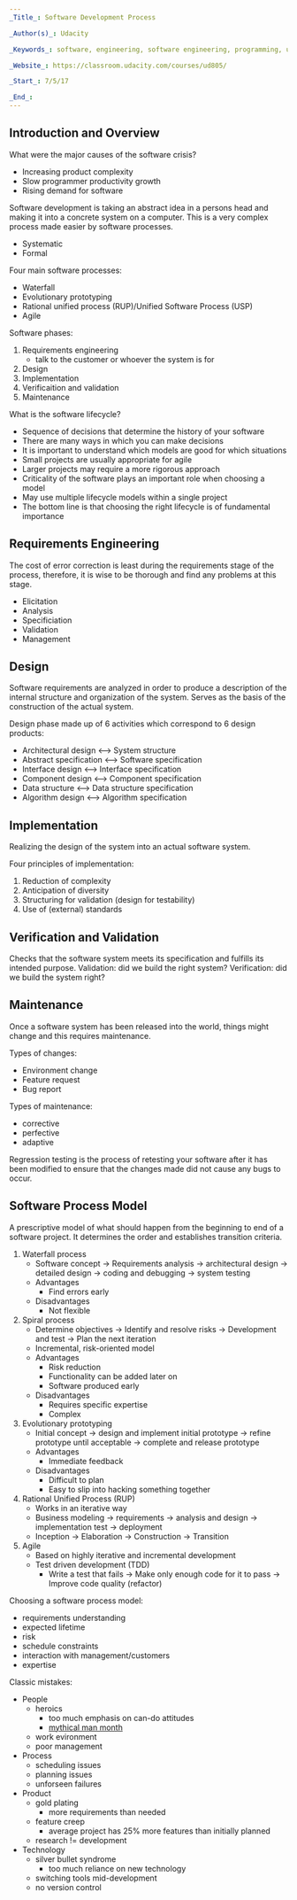 ```yaml
---
_Title_: Software Development Process

_Author(s)_: Udacity

_Keywords_: software, engineering, software engineering, programming, udacity, code

_Website_: https://classroom.udacity.com/courses/ud805/

_Start_: 7/5/17

_End_: 
---
```


## Introduction and Overview
What were the major causes of the software crisis?
- Increasing product complexity 
- Slow programmer productivity growth
- Rising demand for software

Software development is taking an abstract idea in a persons head and making it into a concrete system on a computer. This is a very complex process made easier by software processes.
- Systematic
- Formal

Four main software processes:
- Waterfall
- Evolutionary prototyping
- Rational unified process (RUP)/Unified Software Process (USP)
- Agile

Software phases:
1. Requirements engineering
    - talk to the customer or whoever the system is for
2. Design
3. Implementation
4. Verificaition and validation
5. Maintenance

What is the software lifecycle?
- Sequence of decisions that determine the history of your software
- There are many ways in which you can make decisions
- It is important to understand which models are good for which situations
- Small projects are usually appropriate for agile
- Larger projects may require a more rigorous approach
- Criticality of the software plays an important role when choosing a model
- May use multiple lifecycle models within a single project
- The bottom line is that choosing the right lifecycle is of fundamental importance

## Requirements Engineering
The cost of error correction is least during the requirements stage of the process, therefore, it is wise to be thorough and find any problems at this stage.

- Elicitation
- Analysis
- Specificiation
- Validation
- Management

## Design
Software requirements are analyzed in order to produce a description of the internal structure and organization of the system. Serves as the basis of the construction of the actual system.

Design phase made up of 6 activities which correspond to 6 design products:
- Architectural design <--> System structure
- Abstract specification <--> Software specification
- Interface design <--> Interface specification
- Component design <--> Component specification
- Data structure <--> Data structure specification
- Algorithm design <--> Algorithm specification

## Implementation
Realizing the design of the system into an actual software system.

Four principles of implementation:
1. Reduction of complexity
2. Anticipation of diversity
3. Structuring for validation (design for testability)
4. Use of (external) standards

## Verification and Validation
Checks that the software system meets its specification and fulfills its intended purpose. Validation: did we build the right system? Verification: did we build the system right?

## Maintenance
Once a software system has been released into the world, things might change and this requires maintenance.

Types of changes:
- Environment change
- Feature request
- Bug report
 
Types of maintenance:
- corrective
- perfective
- adaptive

Regression testing is the process of retesting your software after it has been modified to ensure that the changes made did not cause any bugs to occur.

## Software Process Model
A prescriptive model of what should happen from the beginning to end of a software project. It determines the order and establishes transition criteria.

1. Waterfall process
    - Software concept -> Requirements analysis -> architectural design -> detailed design -> coding and debugging -> system testing
    - Advantages
        - Find errors early
    - Disadvantages
        - Not flexible
2. Spiral process
    - Determine objectives -> Identify and resolve risks -> Development and test -> Plan the next iteration
    - Incremental, risk-oriented model
    - Advantages
        - Risk reduction
        - Functionality can be added later on
        - Software produced early
    - Disadvantages
        - Requires specific expertise
        - Complex
3. Evolutionary prototyping
    - Initial concept -> design and implement initial prototype -> refine prototype until acceptable -> complete and release prototype
    - Advantages
        - Immediate feedback
    - Disadvantages
        - Difficult to plan
        - Easy to slip into hacking something together
4. Rational Unified Process (RUP)
    - Works in an iterative way
    - Business modeling -> requirements -> analysis and design -> implementation test -> deployment
    - Inception -> Elaboration -> Construction -> Transition
5. Agile
    - Based on highly iterative and incremental development
    - Test driven development (TDD)
        - Write a test that fails -> Make only enough code for it to pass -> Improve code quality (refactor)

Choosing a software process model:
- requirements understanding
- expected lifetime
- risk
- schedule constraints
- interaction with management/customers
- expertise

Classic mistakes:
- People
    - heroics
        - too much emphasis on can-do attitudes
        - [mythical man month](https://en.wikipedia.org/wiki/The_Mythical_Man-Month)
    - work evironment
    - poor management
- Process
    - scheduling issues
    - planning issues
    - unforseen failures
- Product
    - gold plating
        - more requirements than needed
    - feature creep
        - average project has 25% more features than initially planned
    - research != development
- Technology
    - silver bullet syndrome
        - too much reliance on new technology
    - switching tools mid-development
    - no version control